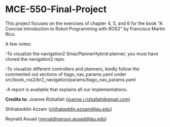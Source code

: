 # MCE-550-Final-Project

This project focuses on the exercises of chapter 4, 5, and 6 for the book "A Concise Introduction to Robot Programming with ROS2" by Francisco Martín Rico.

A few notes:

  -To visualize the navigation2 SmacPlannerHybrid planner, you must have cloned the navigation2 repo.
  
  -To visualize different controllers and planners, kindly follow the commented out sections of tiago_nav_params.yaml under src/book_ros2/br2_navigation/params/tiago_nav_params.yaml
  
  -A report is available that explains all our implementations.

**Credits to:**
Joanne Rizkallah (joanne.j.rizkallah@gmail.com)

Shihabeddin Azzam (chihabeddin.azzam@lau.edu)

Reynald Aouad (reynaldmaroun.aouad@lau.edu)
  

